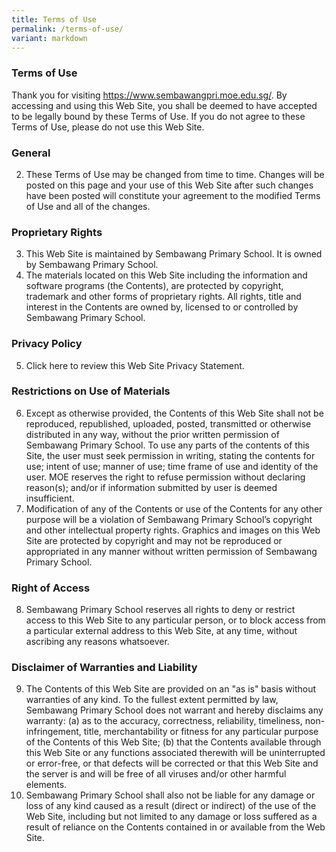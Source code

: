 ```yaml
---
title: Terms of Use
permalink: /terms-of-use/
variant: markdown
---
```

### Terms of Use
Thank you for visiting https://www.sembawangpri.moe.edu.sg/. By accessing and using this Web Site, you shall be deemed to have accepted to be legally bound by these Terms of Use. If you do not agree to these Terms of Use, please do not use this Web Site.

### General

2. These Terms of Use may be changed from time to time. Changes will be posted on this page and your use of this Web Site after such changes have been posted will constitute your agreement to the modified Terms of Use and all of the changes.

### Proprietary Rights

3. This Web Site is maintained by Sembawang Primary School. It is owned by Sembawang Primary School.
4. The materials located on this Web Site including the information and software programs (the Contents), are protected by copyright, trademark and other forms of proprietary rights. All rights, title and interest in the Contents are owned by, licensed to or controlled by Sembawang Primary School.

### Privacy Policy

5. Click here to review this Web Site Privacy Statement.

### Restrictions on Use of Materials

6. Except as otherwise provided, the Contents of this Web Site shall not be reproduced, republished, uploaded, posted, transmitted or otherwise distributed in any way, without the prior written permission of Sembawang Primary School.  To use any parts of the contents of this Site, the user must seek permission in writing, stating the contents for use; intent of use; manner of use; time frame of use and identity of the user. MOE reserves the right to refuse permission without declaring reason(s); and/or if information submitted by user is deemed insufficient. 
7. Modification of any of the Contents or use of the Contents for any other purpose will be a violation of Sembawang Primary School’s copyright and other intellectual property rights. Graphics and images on this Web Site are protected by copyright and may not be reproduced or appropriated in any manner without written permission of Sembawang Primary School.

### Right of Access

8. Sembawang Primary School reserves all rights to deny or restrict access to this Web Site to any particular person, or to block access from a particular external address to this Web Site, at any time, without ascribing any reasons whatsoever.

### Disclaimer of Warranties and Liability

9. The Contents of this Web Site are provided on an "as is" basis without warranties of any kind. To the fullest extent permitted by law, Sembawang Primary School does not warrant and hereby disclaims any warranty: 
(a) as to the accuracy, correctness, reliability, timeliness, non-infringement, title, merchantability or fitness for any particular purpose of the Contents of this Web Site; 
(b) that the Contents available through this Web Site or any functions associated therewith will be uninterrupted or error-free, or that defects will be corrected or that this Web Site and the server is and will be free of all viruses and/or other harmful elements. 
10. Sembawang Primary School shall also not be liable for any damage or loss of any kind caused as a result (direct or indirect) of the use of the Web Site, including but not limited to any damage or loss suffered as a result of reliance on the Contents contained in or available from the Web Site.